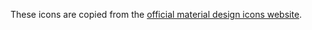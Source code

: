 These icons are copied from the
[official material design icons website](https://www.google.com/design/icons/).
